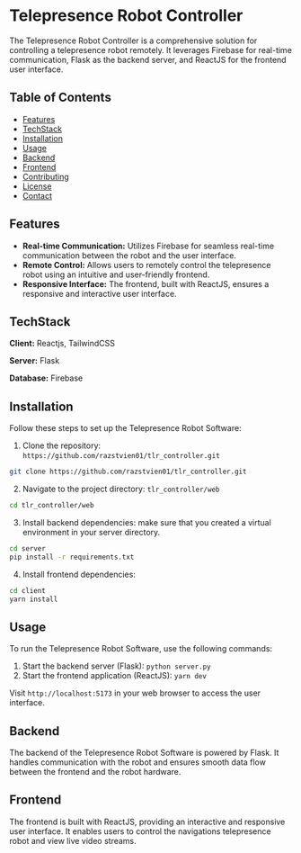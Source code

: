 # Telepresence Robot Controller

The Telepresence Robot Controller is a comprehensive solution for controlling a telepresence robot remotely. It leverages Firebase for real-time communication, Flask as the backend server, and ReactJS for the frontend user interface.

## Table of Contents

- [Features](#features)
- [TechStack](#techstack)
- [Installation](#installation)
- [Usage](#usage)
- [Backend](#backend)
- [Frontend](#frontend)
- [Contributing](#contributing)
- [License](#license)
- [Contact](#contact)

## Features

- **Real-time Communication:** Utilizes Firebase for seamless real-time communication between the robot and the user interface.
- **Remote Control:** Allows users to remotely control the telepresence robot using an intuitive and user-friendly frontend.
- **Responsive Interface:** The frontend, built with ReactJS, ensures a responsive and interactive user interface.


## TechStack

**Client:** Reactjs, TailwindCSS

**Server:** Flask

**Database:** Firebase

## Installation

Follow these steps to set up the Telepresence Robot Software:

1. Clone the repository: `https://github.com/razstvien01/tlr_controller.git`
```bash
git clone https://github.com/razstvien01/tlr_controller.git
```
2. Navigate to the project directory: `tlr_controller/web`
```bash
cd tlr_controller/web
```
3. Install backend dependencies: make sure that you created a virtual environment in your server directory.

```bash
cd server
pip install -r requirements.txt
```

4. Install frontend dependencies:

```bash
cd client
yarn install
```

## Usage

To run the Telepresence Robot Software, use the following commands:

1. Start the backend server (Flask): `python server.py`
2. Start the frontend application (ReactJS): `yarn dev`

Visit `http://localhost:5173` in your web browser to access the user interface.

## Backend

The backend of the Telepresence Robot Software is powered by Flask. It handles communication with the robot and ensures smooth data flow between the frontend and the robot hardware.

## Frontend

The frontend is built with ReactJS, providing an interactive and responsive user interface. It enables users to control the navigations telepresence robot and view live video streams.
